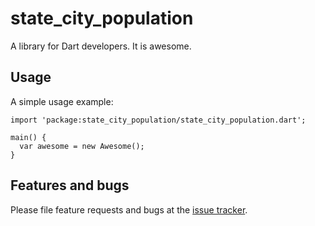 # state_city_population

A library for Dart developers. It is awesome.

## Usage

A simple usage example:

    import 'package:state_city_population/state_city_population.dart';

    main() {
      var awesome = new Awesome();
    }

## Features and bugs

Please file feature requests and bugs at the [issue tracker][tracker].

[tracker]: http://example.com/issues/replaceme
